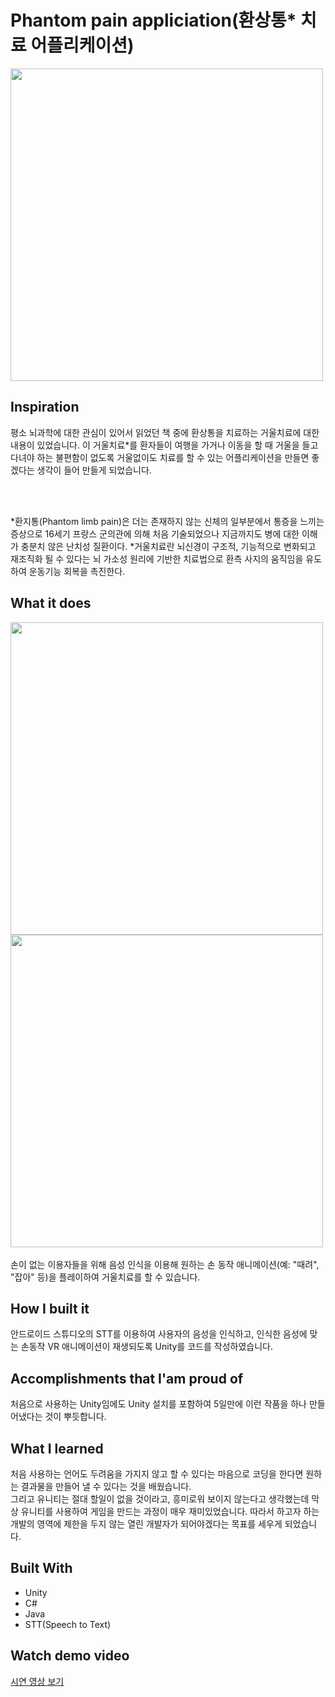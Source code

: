 # Phantom pain appliciation(환상통\* 치료 어플리케이션)

<img width="500" src="https://user-images.githubusercontent.com/47317129/103024404-1df47080-4593-11eb-8b53-ed7d04d1eff3.png" style="display: block" >

## Inspiration

평소 뇌과학에 대한 관심이 있어서 읽었던 책 중에 환상통을 치료하는 거울치료에 대한 내용이 있었습니다. 이 거울치료\*를 환자들이 여행을 가거나 이동을 할 때 거울을 들고 다녀야 하는 불편함이 없도록 거울없이도 치료를 할 수 있는 어플리케이션을 만들면 좋겠다는 생각이 들어 만들게 되었습니다.

<br>
<br>

*환지통(Phantom limb pain)은 더는 존재하지 않는 신체의 일부분에서 통증을 느끼는 증상으로 16세기 프랑스 군의관에 의해 처음 기술되었으나 지금까지도 병에 대한 이해가 충분치 않은 난치성 질환이다.
*거울치료란 뇌신경이 구조적, 기능적으로 변화되고 재조직화 될 수 있다는 뇌 가소성 원리에 기반한 치료법으로 환측 사지의 움직임을 유도하여 운동기능 회복을 촉진한다.

## What it does

<img width="500" src="https://user-images.githubusercontent.com/47317129/103024445-35cbf480-4593-11eb-9b40-be0faf3a0840.png" style="display: block" >
<img width="500" src="https://user-images.githubusercontent.com/47317129/103024540-6318a280-4593-11eb-9783-a298ab1381e0.png" style="display: block" >
<br>
손이 없는 이용자들을 위해 음성 인식을 이용해 원하는 손 동작 애니메이션(예: "때려", "잡아" 등)을 플레이하여 거울치료를 할 수 있습니다.

## How I built it

안드로이드 스튜디오의 STT를 이용하여 사용자의 음성을 인식하고, 인식한 음성에 맞는 손동작 VR 애니메이션이 재생되도록 Unity를  코드를 작성하였습니다.

## Accomplishments that I'am proud of

처음으로 사용하는 Unity임에도 Unity 설치를 포함하여 5일만에 이런 작품을 하나 만들어냈다는 것이 뿌듯합니다.

## What I learned

처음 사용하는 언어도 두려움을 가지지 않고 할 수 있다는 마음으로 코딩을 한다면 원하는 결과물을 만들어 낼 수 있다는 것을 배웠습니다. 
<br />
그리고 유니티는 절대 할일이 없을 것이라고, 흥미로워 보이지 않는다고 생각했는데 막상 유니티를 사용하여 게임을 만드는 과정이 매우 재미있었습니다. 따라서 하고자 하는 개발의 영역에 제한을 두지 않는 열린 개발자가 되어야겠다는 목표를 세우게 되었습니다.

## Built With

- Unity
- C#
- Java
- STT(Speech to Text)

## Watch demo video

<a href="https://www.youtube.com/watch?v=6100phWM0TI" target="_blank">시연 영상 보기</a>
